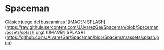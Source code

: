 # Spaceman
Clásico juego del buscaminas
![IMAGEN SPLASH] (https://raw.githubusercontent.com/JAlvarezGar/Spaceman/blob/Spaceman/assets/splash.png)
![IMAGEN SPLASH] (https://github.com/JAlvarezGar/Spaceman/blob/Spaceman/assets/splash.png)
